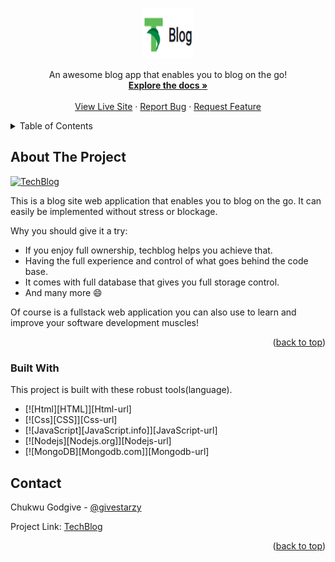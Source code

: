 <a name="readme-top"></a>



<!-- PROJECT SHIELDS -->
<!--


<!-- PROJECT LOGO -->
<br />
<div align="center">
  <a href="">
    <img src="./public/images/sample1.png" alt="TechBlogLogo" width="80" height="80">
  </a>

  <p align="center">
    An awesome blog app that enables you to blog on the go!
    <br />
    <a href="https://github.com/chukwu-godgive/TechBlog"><strong>Explore the docs »</strong></a>
    <br />
    <br />
    <a href="https://github.com/chukwu-godgive/TechBlog">View Live Site</a>
    ·
    <a href="https://github.com/chukwu-godgive/TechBlog/issues">Report Bug</a>
    ·
    <a href="https://github.com/chukwu-godgive/TechBlog/issues">Request Feature</a>
  </p>
</div>



<!-- TABLE OF CONTENTS -->
<details>
  <summary>Table of Contents</summary>
  <ol>
    <li><a href="#about-the-project">About The Project</a></li>
    <li><a href="#built-with">Built With</a></li>
    <li><a href="#contact">Contact</a></li>
  </ol>
</details>



<!-- ABOUT THE PROJECT -->
## About The Project

[![TechBlog][homepage-screenshot]]()

This is a blog site web application that enables you to blog on the go. It can easily be implemented without stress or blockage.

Why you should give it a try:
* If you enjoy full ownership, techblog helps you achieve that.
* Having the full experience and control of what goes behind the code base.
* It comes with full database that gives you full storage control.
* And many more :smile:

Of course is a fullstack web application you can also use to learn and improve your software development muscles!


<p align="right">(<a href="#readme-top">back to top</a>)</p>



### Built With

This project is built with these robust tools(language).

* [![Html][HTML]][Html-url]
* [![Css][CSS]][Css-url]
* [![JavaScript][JavaScript.info]][JavaScript-url]
* [![Nodejs][Nodejs.org]][Nodejs-url]
* [![MongoDB][Mongodb.com]][Mongodb-url]



<!-- CONTACT -->
## Contact

Chukwu Godgive - [@givestarzy](https://twitter.com/givestarzy)

Project Link: [TechBlog]()

<p align="right">(<a href="#readme-top">back to top</a>)</p>



<!-- MARKDOWN LINKS & IMAGES -->
[homepage-screenshot]: ../images/sample2.png
<!-- [Html-url]
[Css-url]
[JavaScript-url]
[Nodejs-url]
[Mongodb-url] -->